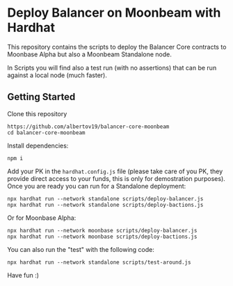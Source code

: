 # Deploy Balancer on Moonbeam with Hardhat

This repository contains the scripts to deploy the Balancer Core contracts to Moonbase Alpha but also a Moonbeam Standalone node.

In Scripts you will find also a test run (with no assertions) that can be run against a local node (much faster).

## Getting Started

Clone this repository 

```
https://github.com/albertov19/balancer-core-moonbeam
cd balancer-core-moonbeam
``` 

Install dependencies:

```
npm i
```

Add your PK in the `hardhat.config.js` file (please take care of you PK, they provide direct access to your funds, this is only for demostration purposes). Once you are ready you can run for a Standalone deployment:

```
npx hardhat run --network standalone scripts/deploy-balancer.js
npx hardhat run --network standalone scripts/deploy-bactions.js
```

Or for Moonbase Alpha:

```
npx hardhat run --network moonbase scripts/deploy-balancer.js
npx hardhat run --network moonbase scripts/deploy-bactions.js
```

You can also run the "test" with the following code:

```
npx hardhat run --network standalone scripts/test-around.js
```

Have fun :) 

